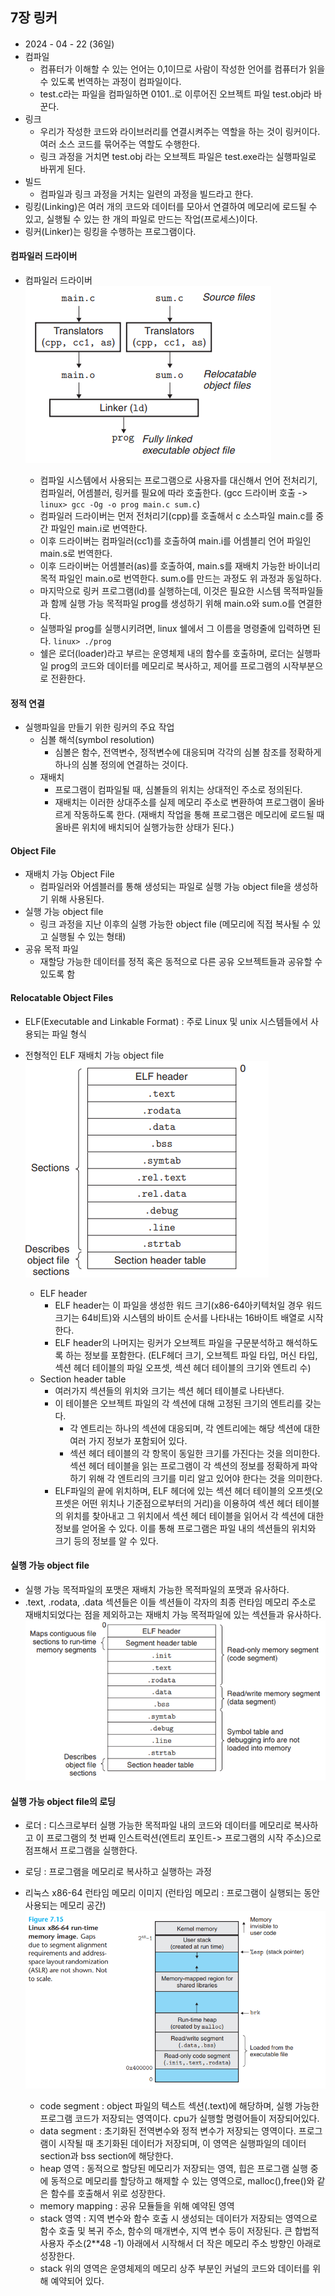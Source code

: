 ## 7장 링커

- 2024 - 04 - 22 (36일)
- 컴파일
  - 컴퓨터가 이해할 수 있는 언어는 0,1이므로 사람이 작성한 언어를 컴퓨터가 읽을 수 있도록 번역하는 과정이 컴파일이다.
  - test.c라는 파일을 컴파일하면 0101..로 이루어진 오브젝트 파일 test.obj라 바꾼다.
- 링크
  - 우리가 작성한 코드와 라이브러리를 연결시켜주는 역할을 하는 것이 링커이다. 여러 소스 코드를 묶어주는 역할도 수행한다.
  - 링크 과정을 거치면 test.obj 라는 오브젝트 파일은 test.exe라는 실행파일로 바뀌게 된다.
- 빌드
  - 컴파일과 링크 과정을 거치는 일련의 과정을 빌드라고 한다.
- 링킹(Linking)은 여러 개의 코드와 데이터를 모아서 연결하여 메모리에 로드될 수 있고, 실행될 수 있는 한 개의 파일로 만드는 작업(프로세스)이다.
- 링커(Linker)는 링킹을 수행하는 프로그램이다.

#### 컴파일러 드라이버

- 컴파일러 드라이버  
   <img src="./img/image8.png">

  - 컴파일 시스템에서 사용되는 프로그램으로 사용자를 대신해서 언어 전처리기, 컴파일러, 어셈블러, 링커를 필요에 따라 호출한다. (gcc 드라이버 호출 -> `linux> gcc -Og -o prog main.c sum.c`)
  - 컴파일러 드라이버는 먼저 전처리기(cpp)를 호출해서 c 소스파일 main.c를 중간 파일인 main.i로 번역한다.
  - 이후 드라이버는 컴파일러(cc1)를 호출하여 main.i를 어셈블리 언어 파일인 main.s로 번역한다.
  - 이후 드라이버는 어셈블러(as)를 호출하여, main.s를 재배치 가능한 바이너리 목적 파일인 main.o로 번역한다. sum.o를 만드는 과정도 위 과정과 동일하다.
  - 마지막으로 링커 프로그램(ld)를 실행하는데, 이것은 필요한 시스템 목적파일들과 함께 실행 가능 목적파일 prog를 생성하기 위해 main.o와 sum.o를 연결한다.
  - 실행파일 prog를 실행시키려면, linux 쉘에서 그 이름을 명령줄에 입력하면 된다. `linux> ./prog`
  - 쉘은 로더(loader)라고 부르는 운영체제 내의 함수를 호출하며, 로더는 실행파일 prog의 코드와 데이터를 메모리로 복사하고, 제어를 프로그램의 시작부분으로 전환한다.

#### 정적 연결

- 실행파일을 만들기 위한 링커의 주요 작업
  - 심볼 해석(symbol resolution)
    - 심볼은 함수, 전역변수, 정적변수에 대응되며 각각의 심볼 참조를 정확하게 하나의 심볼 정의에 연결하는 것이다.
  - 재배치
    - 프로그램이 컴파일될 때, 심볼들의 위치는 상대적인 주소로 정의된다.
    - 재배치는 이러한 상대주소를 실제 메모리 주소로 변환하여 프로그램이 올바르게 작동하도록 한다. (재배치 작업을 통해 프로그램은 메모리에 로드될 때 올바른 위치에 배치되어 실행가능한 상태가 된다.)

#### Object File

- 재배치 가능 Object File
  - 컴파일러와 어셈블러를 통해 생성되는 파일로 실행 가능 object file을 생성하기 위해 사용된다.
- 실행 가능 object file
  - 링크 과정을 지난 이후의 실행 가능한 object file (메모리에 직접 복사될 수 있고 실행될 수 있는 형태)
- 공유 목적 파일
  - 재할당 가능한 데이터를 정적 혹은 동적으로 다른 공유 오브젝트들과 공유할 수 있도록 함

#### Relocatable Object Files

- ELF(Executable and Linkable Format) : 주로 Linux 및 unix 시스템들에서 사용되는 파일 형식
- 전형적인 ELF 재배치 가능 object file  
   <img src="./img/image9.png">

  - ELF header
    - ELF header는 이 파일을 생성한 워드 크기(x86-64아키텍처일 경우 워드 크기는 64비트)와 시스템의 바이트 순서를 나타내는 16바이트 배열로 시작한다.
    - ELF header의 나머지는 링커가 오브젝트 파일을 구문분석하고 해석하도록 하는 정보를 포함한다. (ELF헤더 크기, 오브젝트 파일 타입, 머신 타입, 섹션 헤더 테이블의 파일 오프셋, 섹션 헤더 테이블의 크기와 엔트리 수)
  - Section header table
    - 여러가지 섹션들의 위치와 크기는 섹션 헤더 테이블로 나타낸다.
    - 이 테이블은 오브젝트 파일의 각 섹션에 대해 고정된 크기의 엔트리를 갖는다.
      - 각 엔트리는 하나의 섹션에 대응되며, 각 엔트리에는 해당 섹션에 대한 여러 가지 정보가 포함되어 있다.
      - 섹션 헤더 테이블의 각 항목이 동일한 크기를 가진다는 것을 의미한다. 섹션 헤더 테이블을 읽는 프로그램이 각 섹션의 정보를 정확하게 파악하기 위해 각 엔트리의 크기를 미리 알고 있어야 한다는 것을 의미한다.
    - ELF파일의 끝에 위치하며, ELF 헤더에 있는 섹션 헤더 테이블의 오프셋(오프셋은 어떤 위치나 기준점으로부터의 거리)을 이용하여 섹션 헤더 테이블의 위치를 찾아내고 그 위치에서 섹션 헤더 테이블을 읽어서 각 섹션에 대한 정보를 얻어올 수 있다. 이를 통해 프로그램은 파일 내의 섹션들의 위치와 크기 등의 정보를 알 수 있다.

#### 실행 가능 object file

- 실행 가능 목적파일의 포맷은 재배치 가능한 목적파일의 포맷과 유사하다.
- .text, .rodata, .data 섹션들은 이들 섹션들이 각자의 최종 런타임 메모리 주소로 재배치되었다는 점을 제외하고는 재배치 가능 목적파일에 있는 섹션들과 유사하다.  
   <img src="./img/image11.png">

#### 실행 가능 object file의 로딩

- 로더 : 디스크로부터 실행 가능한 목적파일 내의 코드와 데이터를 메모리로 복사하고 이 프로그램의 첫 번째 인스트럭션(엔트리 포인트-> 프로그램의 시작 주소)으로 점프해서 프로그램을 실행한다.
- 로딩 : 프로그램을 메모리로 복사하고 실행하는 과정
- 리눅스 x86-64 런타임 메모리 이미지 (런타임 메모리 : 프로그램이 실행되는 동안 사용되는 메모리 공간)  
   <img src="./img/image10.png">

  - code segment : object 파일의 텍스트 섹션(.text)에 해당하며, 실행 가능한 프로그램 코드가 저장되는 영역이다. cpu가 실행할 명령어들이 저장되어있다.
  - data segment : 초기화된 전역변수와 정적 변수가 저장되는 영역이다. 프로그램이 시작될 때 초기화된 데이터가 저장되며, 이 영역은 실행파일의 데이터 section과 bss section에 해당한다.
  - heap 영역 : 동적으로 할당된 메모리가 저장되는 영역, 힙은 프로그램 실행 중에 동적으로 메모리를 할당하고 해제할 수 있는 영역으로, malloc(),free()와 같은 함수를 호출해서 위로 성장한다.
  - memory mapping : 공유 모듈들을 위해 예약된 영역
  - stack 영역 : 지역 변수와 함수 호출 시 생성되는 데이터가 저장되는 영역으로 함수 호출 및 복귀 주소, 함수의 매개변수, 지역 변수 등이 저장된다. 큰 합법적 사용자 주소(2\*\*48 -1) 아래에서 시작해서 더 작은 메모리 주소 방향인 아래로 성장한다.
  - stack 위의 영역은 운영체제의 메모리 상주 부분인 커널의 코드와 데이터를 위해 예약되어 있다.
